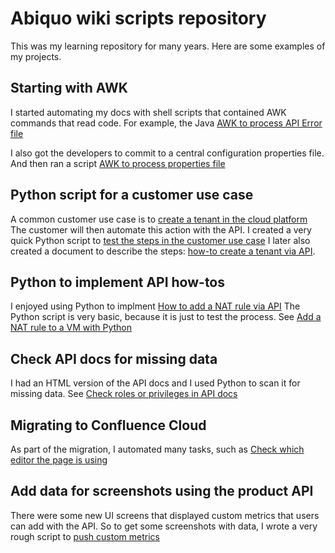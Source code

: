 
# Abiquo wiki scripts repository

This was my learning repository for many years.
Here are some examples of my projects.

## Starting with AWK
I started automating my docs with shell scripts that contained AWK commands that read code.
For example, the Java [AWK to process API Error file](https://github.com/mjsmyth/abiquo-wiki-scripts/blob/master/process_api_error/process_api_error_dev_guide.sh)

I also got the developers to commit to a central configuration properties file.
And then ran a script [AWK to process properties file](https://github.com/mjsmyth/abiquo-wiki-scripts/blob/master/properties/process_properties.sh)

## Python script for a customer use case
A common customer use case is to [create a tenant in the cloud platform](https://abiquo.atlassian.net/wiki/spaces/doc/pages/311378926/Abiquo+cloud+broker+tenant+creation+guide) 
The customer will then automate this action with the API.
I created a very quick Python script to [test the steps in the customer use case](https://github.com/mjsmyth/abiquo-wiki-scripts/blob/master/customer_script/abiquotenant.py)
I later also created a document to describe the steps: [how-to create a tenant via API](https://abiquo.atlassian.net/wiki/spaces/doc/pages/311375969/How+to+create+a+tenant+via+API).


## Python to implement API how-tos
I enjoyed using Python to implment [How to add a NAT rule via API](https://abiquo.atlassian.net/wiki/spaces/doc/pages/311375630/How+to+add+a+NAT+rule+to+a+VM+via+API) 
The Python script is very basic, because it is just to test the process.
See [Add a NAT rule to a VM with Python](https://github.com/mjsmyth/abiquo-wiki-scripts/blob/master/api_howtos/vm_add_nat_rules.py) 


## Check API docs for missing data
I had an HTML version of the API docs and I used Python to scan it for missing data.
See [Check roles or privileges in API docs](https://github.com/mjsmyth/abiquo-wiki-scripts/blob/master/checkroles/Checkroles.py)


## Migrating to Confluence Cloud
As part of the migration, I automated many tasks, such as [Check which editor the page is using](https://github.com/mjsmyth/abiquo-wiki-scripts/blob/master/confluence_cloud_migration/ccloGetEditor.py)


## Add data for screenshots using the product API
There were some new UI screens that displayed custom metrics that users can add with the API.
So to get some screenshots with data, I wrote a very rough script to [push custom metrics](https://github.com/mjsmyth/abiquo-wiki-scripts/blob/master/general/metrics_push.py)


